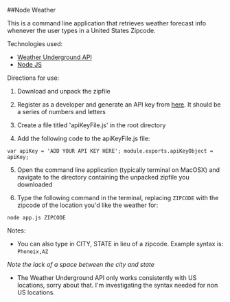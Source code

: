 ##Node Weather

This is a command line application that retrieves weather forecast info whenever the user types in a United States Zipcode.

Technologies used:
- [Weather Underground API](http://www.wunderground.com)
- [Node JS](https://nodejs.org/)

Directions for use:

1. Download and unpack the zipfile

2. Register as a developer and generate an API key from [here](https://www.wunderground.com/weather/api). It should be a series of numbers and letters

3. Create a file titled 'apiKeyFile.js' in the root directory

4. Add the following code to the apiKeyFile.js file:

  `var apiKey = 'ADD YOUR API KEY HERE';
  module.exports.apiKeyObject = apiKey;`

5. Open the command line application (typically terminal on MacOSX) and navigate to the directory containing the unpacked zipfile you downloaded

6. Type the following command in the terminal, replacing `ZIPCODE` with the zipcode of the location you'd like the weather for:

`node app.js ZIPCODE`

Notes:
- You can also type in CITY, STATE in lieu of a zipcode. Example syntax is:
`Phoneix,AZ`

*Note the lack of a space between the city and state*
- The Weather Underground API only works consistently with US locations, sorry about that. I'm investigating the syntax needed for non US locations.
